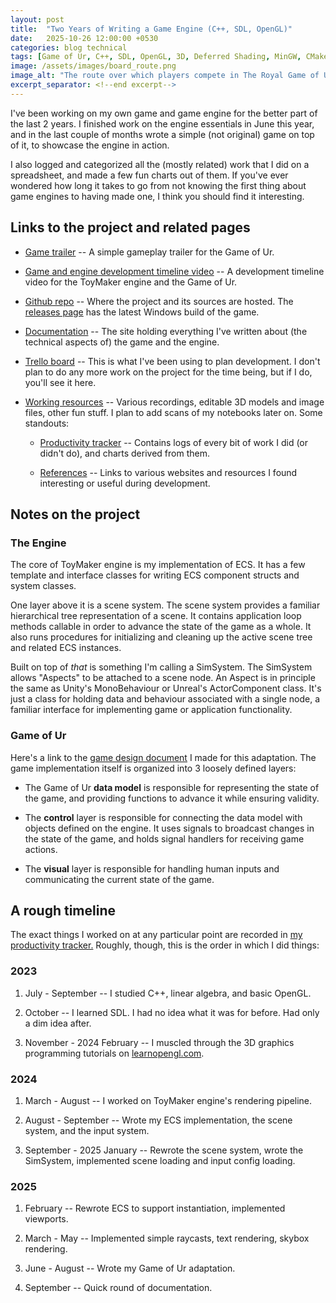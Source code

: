 ```yaml
---
layout: post
title:  "Two Years of Writing a Game Engine (C++, SDL, OpenGL)"
date:   2025-10-26 12:00:00 +0530
categories: blog technical
tags: [Game of Ur, C++, SDL, OpenGL, 3D, Deferred Shading, MinGW, CMake, Game Engine, Linear Algebra]
image: /assets/images/board_route.png
image_alt: "The route over which players compete in The Royal Game of Ur"
excerpt_separator: <!--end excerpt-->
---
```


I've been working on my own game and game engine for the better part of the last 2 years.  I finished work on the engine essentials in June this year, and in the last couple of months wrote a simple (not original) game on top of it, to showcase the engine in action.

<!--end excerpt-->

I also logged and categorized all the (mostly related) work that I did on a spreadsheet, and made a few fun charts out of them.  If you've ever wondered how long it takes to go from not knowing the first thing about game engines to having made one, I think you should find it interesting.

## Links to the project and related pages

- [Game trailer](https://youtu.be/Il71rep51Es) -- A simple gameplay trailer for the Game of Ur.

- [Game and engine development timeline video](https://youtu.be/1ytOqm6NgKM) -- A development timeline video for the ToyMaker engine and the Game of Ur.

- [Github repo](https://github.com/raynmetal/game-of-ur) -- Where the project and its sources are hosted.  The [releases page](https://github.com/raynmetal/game-of-ur/releases) has the latest Windows build of the game.

- [Documentation](https://raynmetal.github.io/game-of-ur/index.html) -- The site holding everything I've written about (the technical aspects of) the game and the engine.

- [Trello board](https://trello.com/b/LrMfzABA/game-of-ur) -- This is what I've been using to plan development.  I don't plan to do any more work on the project for the time being, but if I do, you'll see it here.

- [Working resources](https://drive.google.com/drive/folders/143lF6BHIolnmm7V8QTZKX0tK-dHCJNz_?usp=drive_link) -- Various recordings, editable 3D models and image files, other fun stuff.  I plan to add scans of my notebooks later on.  Some standouts:

  - [Productivity tracker](https://docs.google.com/spreadsheets/d/15Dyrpi9u48xEYmLvD7jOsMmbripf5tBvuZjaVpBG_Fc/edit?usp=sharing) -- Contains logs of every bit of work I did (or didn't do), and charts derived from them.

  - [References](https://docs.google.com/spreadsheets/d/1QiejopFQt6F_FUrjuMU8kIgUcxQwN-gkdOuSZ4BECYw/edit?usp=drive_link) -- Links to various websites and resources I found interesting or useful during development.

## Notes on the project

### The Engine

The core of ToyMaker engine is my implementation of ECS.  It has a few template and interface classes for writing ECS component structs and system classes.  

One layer above it is a scene system.  The scene system provides a familiar hierarchical tree representation of a scene.  It contains application loop methods callable in order to advance the state of the game as a whole.  It also runs procedures for initializing and cleaning up the active scene tree and related ECS instances.

Built on top of *that* is something I'm calling a SimSystem.  The SimSystem allows "Aspects" to be attached to a scene node.  An Aspect is in principle the same as Unity's MonoBehaviour or Unreal's ActorComponent class.  It's just a class for holding data and behaviour associated with a single node, a familiar interface for implementing game or application functionality.

### Game of Ur

Here's a link to the [game design document](https://raynmetal.github.io/game-of-ur/md_docs_2systems_2game-of-ur_201__design__doc.html) I made for this adaptation. The game implementation itself is organized into 3 loosely defined layers:

- The Game of Ur **data model** is responsible for representing the state of the game, and providing functions to advance it while ensuring validity.

- The **control** layer is responsible for connecting the data model with objects defined on the engine.  It uses signals to broadcast changes in the state of the game, and holds signal handlers for receiving game actions.

- The **visual** layer is responsible for handling human inputs and communicating the current state of the game.

## A rough timeline

The exact things I worked on at any particular point are recorded in [my productivity tracker.](https://docs.google.com/spreadsheets/d/15Dyrpi9u48xEYmLvD7jOsMmbripf5tBvuZjaVpBG_Fc/edit?usp=sharing)  Roughly, though, this is the order in which I did things:

### 2023

1. July - September -- I studied C++, linear algebra, and basic OpenGL.

2. October -- I learned SDL.  I had no idea what it was for before.  Had only a dim idea after.

3. November - 2024 February -- I muscled through the 3D graphics programming tutorials on [learnopengl.com](https://www.learnopengl.com).

### 2024

1. March - August -- I worked on ToyMaker engine's rendering pipeline.

2. August - September -- Wrote my ECS implementation, the scene system, and the input system.

3. September - 2025 January -- Rewrote the scene system, wrote the SimSystem, implemented scene loading and input config loading.

### 2025

1. February -- Rewrote ECS to support instantiation, implemented viewports.

2. March - May -- Implemented simple raycasts, text rendering, skybox rendering.

3. June - August -- Wrote my Game of Ur adaptation.

4. September -- Quick round of documentation.
